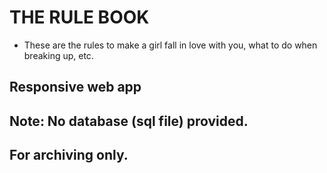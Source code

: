 # THE RULE BOOK

- These are the rules to make a girl fall in love with you, what to do when breaking up, etc.

## Responsive web app

## Note: No database (sql file) provided.
## For archiving only.


